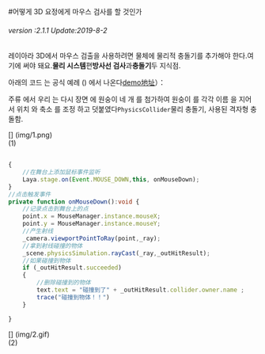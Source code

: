 #어떻게 3D 요정에게 마우스 검사를 할 것인가

###### *version :2.1.1   Update:2019-8-2*

레이아라 3D에서 마우스 검출을 사용하려면 물체에 물리적 충돌기를 추가해야 한다.여기에 써야 돼요.**물리 시스템**편**방사선 검사**과**충돌기**두 지식점.

아래의 코드 는 공식 예례 () 에서 나온다[demo地址](https://layaair2.ldc2.layabox.com/demo2/?language=ch&category=3d&group=MouseInteraction&name=MouseInteraction)）：

주류 에서 우리 는 다시 장면 에 원숭이 네 개 를 첨가하여 원숭이 를 각각 이름 을 지어서 위치 와 축소 를 조정 하고 덧붙였다`PhysicsCollider`물리 충돌기, 사용된 격자형 충돌함.

[] (img/1.png)<br>(1)


```typescript

{
    //在舞台上添加鼠标事件监听
    Laya.stage.on(Event.MOUSE_DOWN,this, onMouseDown);
}
//点击触发事件
private function onMouseDown():void {
    //记录点击到舞台上的点
    point.x = MouseManager.instance.mouseX;
   	point.y = MouseManager.instance.mouseY;
    //产生射线
    _camera.viewportPointToRay(point,_ray);
    //拿到射线碰撞的物体
    _scene.physicsSimulation.rayCast(_ray,_outHitResult);
    //如果碰撞到物体
    if (_outHitResult.succeeded)
    {
        //删除碰撞到的物体
        text.text = "碰撞到了" + _outHitResult.collider.owner.name ;
        trace("碰撞到物体！！")
    }

}
```


[] (img/2.gif)<br>(2)

